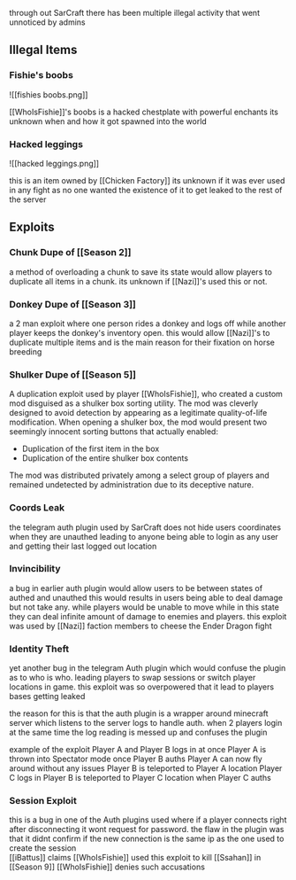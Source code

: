 through out SarCraft there has been multiple illegal activity that went unnoticed by admins

## Illegal Items
### Fishie's boobs
![[fishies boobs.png]]

[[WhoIsFishie]]'s boobs is a hacked chestplate with powerful enchants
its unknown when and how it got spawned into the world


### Hacked leggings
![[hacked leggings.png]]

this is an item owned by [[Chicken Factory]] its unknown if it was ever used in any fight as no one wanted the existence of it to get leaked to the rest of the server

## Exploits

### Chunk Dupe of [[Season 2]]
a method of overloading a chunk to save its state would allow players to duplicate all items in a chunk. its unknown if [[Nazi]]'s used this or not.

### Donkey Dupe of [[Season 3]]
a 2 man exploit where one person rides a donkey and logs off while another player keeps the donkey's inventory open. this would allow [[Nazi]]'s to duplicate multiple items and is the main reason for their fixation on horse breeding 

### Shulker Dupe of [[Season 5]]  
A duplication exploit used by player [[WhoIsFishie]], who created a custom mod disguised as a shulker box sorting utility. The mod was cleverly designed to avoid detection by appearing as a legitimate quality-of-life modification. When opening a shulker box, the mod would present two seemingly innocent sorting buttons that actually enabled:

- Duplication of the first item in the box
- Duplication of the entire shulker box contents

The mod was distributed privately among a select group of players and remained undetected by administration due to its deceptive nature.

### Coords Leak
the telegram auth plugin used by SarCraft does not hide users coordinates when they are unauthed leading to anyone being able to login as any user and getting their last logged out location 

### Invincibility 
a bug in earlier auth plugin would allow users to be between states of authed and unauthed 
this would results in users being able to deal damage but not take any. while players would be unable to move while in this state they can deal infinite amount of damage to enemies and players. this exploit was used by [[Nazi]] faction members to cheese the Ender Dragon fight


### Identity Theft
yet another bug in the telegram Auth plugin which would confuse the plugin as to who is who. leading players to swap sessions or switch player locations in game. this exploit was so overpowered that it lead to players bases getting leaked 

the reason for this is that the auth plugin is a wrapper around minecraft server which listens to the server logs to handle auth. when 2 players login at the same time the log reading is messed up and confuses the plugin

example of the exploit
Player A and Player B logs in at once
Player A is thrown into Spectator mode once Player B auths
Player A can now fly around without any issues 
Player B is teleported to Player A location
Player C logs in 
Player B is teleported to Player C location when Player C auths 

### Session Exploit
this is a bug in one of the Auth plugins used where if a player connects right after disconnecting it wont request for password. the flaw in the plugin was that it didnt confirm if the new connection is the same ip as the one used to create the session  
[[iBattus]] claims [[WhoIsFishie]] used this exploit to kill [[Ssahan]] in [[Season 9]]
[[WhoIsFishie]] denies such accusations 